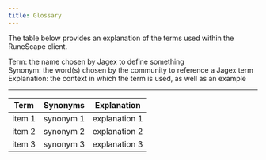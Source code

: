 ```yaml
---
title: Glossary
---
```


The table below provides an explanation of the terms used within the RuneScape client.

Term: the name chosen by Jagex to define something<br/>
Synonym: the word(s) chosen by the community to reference a Jagex term<br/>
Explanation: the context in which the term is used, as well as an example

---

| Term   | Synonyms  |  Explanation  |
| ------ | :-------: | :-----------: |
| item 1 | synonym 1 | explanation 1 |
| item 2 | synonym 2 | explanation 2 |
| item 3 | synonym 3 | explanation 3 |
